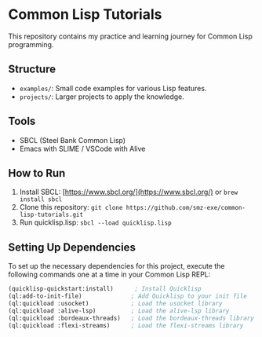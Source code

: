 # Common Lisp Tutorials

This repository contains my practice and learning journey for Common Lisp programming.

## Structure

- `examples/`: Small code examples for various Lisp features.
- `projects/`: Larger projects to apply the knowledge.

## Tools

- SBCL (Steel Bank Common Lisp)
- Emacs with SLIME / VSCode with Alive

## How to Run

1. Install SBCL: [https://www.sbcl.org/](https://www.sbcl.org/) or `brew install sbcl`
2. Clone this repository: `git clone https://github.com/smz-exe/common-lisp-tutorials.git`
3. Run quicklisp.lisp: `sbcl --load quicklisp.lisp`

## Setting Up Dependencies

To set up the necessary dependencies for this project, execute the following commands one at a time in your Common Lisp REPL:

```lisp
(quicklisp-quickstart:install)      ; Install Quicklisp
(ql:add-to-init-file)              ; Add Quicklisp to your init file
(ql:quickload :usocket)            ; Load the usocket library
(ql:quickload :alive-lsp)          ; Load the alive-lsp library
(ql:quickload :bordeaux-threads)   ; Load the bordeaux-threads library
(ql:quickload :flexi-streams)      ; Load the flexi-streams library

